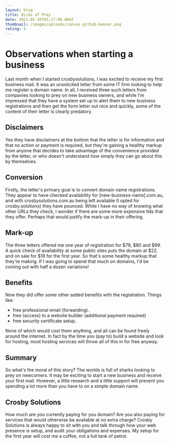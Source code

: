 ```yaml
---
layout: blog
title: Birds of Prey
date: 2021-05-26T05:27:09.866Z
thumbnail: /images/uploads/canvas-github-banner.png
rating: 5
---
```

# Observations when starting a business
Last month when I started crosbysolutions, I was excited to receive my first business mail. It was an unsolicited letter from some IT firm looking to help me register a domain name. In all, I received three such letters from companies looking to prey on new business owners, and while I'm impressed that they have a system set up to alert them to new business registrations and then get the form letter out nice and quickly, some of the content of their letter is clearly predatory. 

## Disclaimers

Yes they have disclaimers at the bottom that the letter is for information and that no action or payment is required, but they're gaining a healthy markup from anyone that decides to take advantage of the convenience provided by the letter, or who doesn't understand how simply they can go about this by themselves.

## Conversion

Firstly, the letter's primary goal is to convert domain name registrations. They appear to have checked availability for [new-business-name].com.au, and with crosbysolutions.com.au being left available (I opted for crosby.solutions) they have pounced. While I have no way of knowing what other URLs they check, I wonder if there are some more expensive tlds that they offer. Perhaps that would justify the mark-up in their offering.

## Mark-up

The three letters offered me one year of registration for $79, $80 and $99. A quick check of availability at some public sites puts the domain at $22, and on sale for $18 for the first year. So that's some healthy markup that they're making. If I was going to spend that much on domains, I'd be coming out with half a dozen variations!

## Benefits

Now they did offer some other added benefits with the registration. Things like:  
- free professional email (forwarding). 
- free (access) to a website builder (additional payment required)
- free security certificate setup. 

None of which would cost them anything, and all can be found freely around the internet. In fact by the time you (pay to) build a website and look for hosting, most hosting services will throw all of this in for free anyway.

## Summary

So what's the moral of this story? The worlds is full of sharks looking to prey on newcomers. It may be exciting to start a new business and receive your first mail. However, a little research and a little support will prevent you spending a lot more than you have to on a simple domain name.

## Crosby Solutions

How much are you currently paying for you domain? Are you also paying for services that would otherwise be available at no extra charge? Crosby Solutions is always happy to sit with you and talk through how your web presence is setup, and audit your obligations and expenses. My setup for the first year will cost me a coffee, not a full tank of petrol. 



